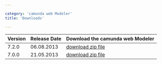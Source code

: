 ```yaml
---

category: 'camunda web Modeler'
title: 'Downloads'

---
```


<table class="table">
  <thead>
	  <tr>
	    <th class="col-md-2">Version</th>
	    <th class="col-md-2">Release Date</th>
	    <th class="col-md-3">Download the camunda web Modeler</th>
	  </tr>
  </thead>
	<tbody>
    <tr class="well">
      <td>7.2.0</td>
      <td>06.08.2013</td>
      <td>
        <a class="btn btn-sm btn-default" href="https://fox.camunda.com/enterprise/release/camunda-web-modeler/7.2.0/camunda-web-modeler-7.2.0.0.zip">download zip file</a>
      </td> 
  	</tr>
    <tr>
      <td>7.0.0</td>
      <td>21.05.2013</td>
      <td>
        <a class="btn btn-sm btn-default" href="https://fox.camunda.com/enterprise/release/camunda-web-modeler/7.0.0/camunda-web-modeler-7.0.0.0.zip">download zip file</a>
      </td> 
  	</tr>  	
  </tbody>
</table>
